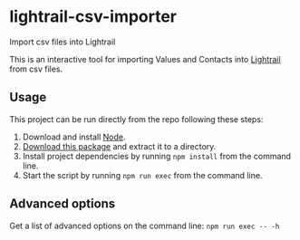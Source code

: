 # lightrail-csv-importer
Import csv files into Lightrail

This is an interactive tool for importing Values and Contacts into [Lightrail](https://www.lightrail.com/) from csv files.

## Usage
This project can be run directly from the repo following these steps:
1. Download and install [Node](https://nodejs.org/).
2. [Download this package](https://github.com/Giftbit/lightrail-csv-importer/archive/master.zip) and extract it to a directory.
3. Install project dependencies by running `npm install` from the command line.
4. Start the script by running `npm run exec` from the command line.

## Advanced options
Get a list of advanced options on the command line: `npm run exec -- -h`

